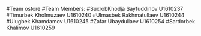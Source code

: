 #Team ostore
#Team Members: 
#SuxrobKhodja Sayfuddinov       U1610237
#Timurbek Kholmuzaev            U1610240
#Ulmasbek Rakhmatullaev         U1610244
#Ulugbek Khamdamov              U1610245
#Zafar Ubaydullaev              U1610254
#Sardorbek Khalimov             U1610259
